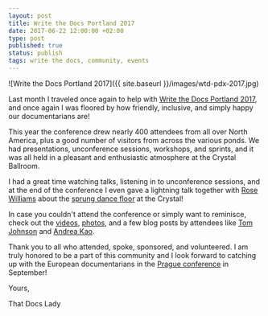 ```yaml
---
layout: post
title: Write the Docs Portland 2017
date: 2017-06-22 12:00:00 +02:00
type: post
published: true
status: publish
tags: write the docs, community, events
---
```


![Write the Docs Portland 2017]({{ site.baseurl }}/images/wtd-pdx-2017.jpg)

Last month I traveled once again to help with [Write the Docs Portland 2017](http://www.writethedocs.org/conf/eu/2017/),
and once again I was floored by how friendly, inclusive, and simply happy our documentarians are!

This year the conference drew nearly 400 attendees from all over North America, plus a good number of visitors
from across the various ponds. We had presentations, unconference sessions, workshops, and sprints, and it was
all held in a pleasant and enthusiastic atmosphere at the Crystal Ballroom.

I had a great time watching talks, listening in to unconference sessions, and at the end of the conference I
even gave a lightning talk together with [Rose Williams](https://twitter.com/ZelWms) about the
[sprung dance floor](https://docs.google.com/presentation/d/1rmrkHKMlCUBQnem8ukbVjU_TY8qmGeXUBT8Ks1BnRLU/edit#slide=id.p) at the Crystal!

In case you couldn't attend the conference or simply want to reminisce, check out the [videos](https://www.youtube.com/playlist?list=PLZAeFn6dfHpkBld-70TsOoYToM3CaTxRC),
[photos](https://flic.kr/s/aHskZLAXp8), and a few blog posts by attendees like
[Tom Johnson](http://idratherbewriting.com/2017/05/23/write-the-docs-and-the-battle-against-vendor-evil/) and
[Andrea Kao](http://eirinikos.github.io/2017/06/02/write-the-docs-na/).

Thank you to all who attended, spoke, sponsored, and volunteered. I am truly honored to be a part of this
community and I look forward to catching up with the European documentarians in the [Prague conference](http://www.writethedocs.org/conf/eu/2017/) in September!

Yours,

That Docs Lady
